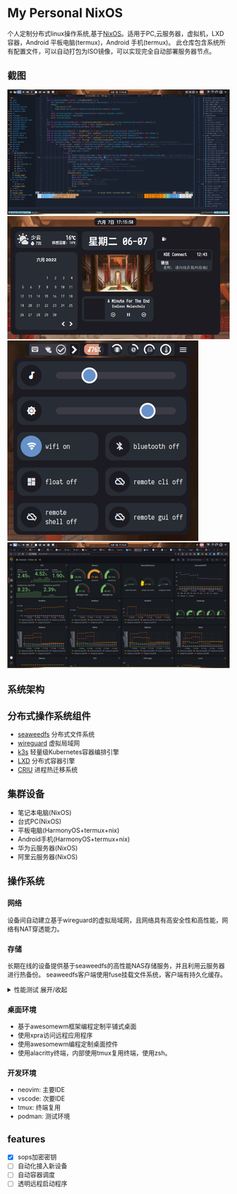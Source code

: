 # My Personal NixOS
个人定制分布式linux操作系统,基于[NixOS](https://nixos.org/)。适用于PC,云服务器，虚拟机，LXD容器，Android 平板电脑(termux)，Android 手机(termux)。
此仓库包含系统所有配置文件，可以自动打包为ISO镜像，可以实现完全自动部署服务器节点。

## 截图

![neovim](./static/vim.png)
![awesomewm](./static/info_center.png)
![awesomewm](./static/control_center.png)
![集群监控](./static/cloud-monitor.png)

## 系统架构

## 分布式操作系统组件
- [seaweedfs](https://github.com/chrislusf/seaweedfs) 分布式文件系统
- [wireguard](https://www.wireguard.com/) 虚拟局域网
- [k3s](https://k3s.io/) 轻量级Kubernetes容器编排引擎
- [LXD](https://linuxcontainers.org/) 分布式容器引擎
- [CRIU](https://criu.org/) 进程热迁移系统

## 集群设备
- 笔记本电脑(NixOS)
- 台式PC(NixOS)
- 平板电脑(HarmonyOS+termux+nix)
- Android手机(HarmonyOS+termux+nix)
- 华为云服务器(NixOS)
- 阿里云服务器(NixOS)

## 操作系统
### 网络
设备间自动建立基于wireguard的虚拟局域网，且网络具有高安全性和高性能，网络有NAT穿透能力。
### 存储
长期在线的设备提供基于seaweedfs的高性能NAS存储服务，并且利用云服务器进行热备份。
seaweedfs客户端使用fuse挂载文件系统，客户端有持久化缓存。
<details><summary>性能测试 展开/收起</summary>
<pre><code> 
$ fio -numjobs=2 -direct=1 -ioengine=libaio -sync=1 -rw=randread -bs=16k -size=64G -time_based -runtime=60 -name=Fio -directory=mount
Jobs: 1 (f=1): [X(1),r(1)][100.0%][r=635MiB/s][r=40.6k IOPS][eta 00m:00s]
Fio: (groupid=0, jobs=1): err= 5 (file:io_u.c:1841, func=io_u error, error=Input/output error): pid=25468: Mon Nov 15 17:46:16 2021
  cpu          : usr=0.00%, sys=0.00%, ctx=2, majf=0, minf=20
  IO depths    : 1=100.0%, 2=0.0%, 4=0.0%, 8=0.0%, 16=0.0%, 32=0.0%, >=64=0.0%
     submit    : 0=0.0%, 4=100.0%, 8=0.0%, 16=0.0%, 32=0.0%, 64=0.0%, >=64=0.0%
     complete  : 0=50.0%, 4=50.0%, 8=0.0%, 16=0.0%, 32=0.0%, 64=0.0%, >=64=0.0%
     issued rwts: total=1,0,0,0 short=0,0,0,0 dropped=0,0,0,0
     latency   : target=0, window=0, percentile=100.00%, depth=1
Fio: (groupid=0, jobs=1): err= 0: pid=25469: Mon Nov 15 17:46:16 2021
  read: IOPS=40.6k, BW=635MiB/s (666MB/s)(37.2GiB/60001msec)
    slat (usec): min=14, max=3389, avg=23.70, stdev=26.92
    clat (nsec): min=319, max=907298, avg=403.04, stdev=902.99
     lat (usec): min=14, max=3390, avg=24.20, stdev=27.03
    clat percentiles (nsec):
     |  1.00th=[  338],  5.00th=[  342], 10.00th=[  346], 20.00th=[  350],
     | 30.00th=[  354], 40.00th=[  354], 50.00th=[  358], 60.00th=[  366],
     | 70.00th=[  374], 80.00th=[  402], 90.00th=[  548], 95.00th=[  596],
     | 99.00th=[  692], 99.50th=[ 1032], 99.90th=[ 1736], 99.95th=[ 5856],
     | 99.99th=[20352]
   bw (  KiB/s): min=615392, max=677984, per=100.00%, avg=650262.86, stdev=11238.15, samples=119
   iops        : min=38462, max=42374, avg=40641.43, stdev=702.38, samples=119
  lat (nsec)   : 500=89.38%, 750=9.82%, 1000=0.28%
  lat (usec)   : 2=0.44%, 4=0.02%, 10=0.01%, 20=0.04%, 50=0.01%
  lat (usec)   : 100=0.01%, 250=0.01%, 500=0.01%, 750=0.01%, 1000=0.01%
  cpu          : usr=3.99%, sys=12.62%, ctx=2439734, majf=0, minf=18
  IO depths    : 1=100.0%, 2=0.0%, 4=0.0%, 8=0.0%, 16=0.0%, 32=0.0%, >=64=0.0%
     submit    : 0=0.0%, 4=100.0%, 8=0.0%, 16=0.0%, 32=0.0%, 64=0.0%, >=64=0.0%
     complete  : 0=0.0%, 4=100.0%, 8=0.0%, 16=0.0%, 32=0.0%, 64=0.0%, >=64=0.0%
     issued rwts: total=2438088,0,0,0 short=0,0,0,0 dropped=0,0,0,0
     latency   : target=0, window=0, percentile=100.00%, depth=1
</code></pre>
</details>

### 桌面环境
- 基于awesomewm框架编程定制平铺式桌面
- 使用xpra访问远程应用程序
- 使用awesomewm编程定制桌面控件
- 使用alacritty终端，内部使用tmux复用终端，使用zsh。
### 开发环境
- neovim: 主要IDE
- vscode: 次要IDE
- tmux: 终端复用
- podman: 测试环境

## features
- [x] sops加密密钥
- [ ] 自动化接入新设备
- [ ] 自动容器调度
- [ ] 透明远程启动程序
